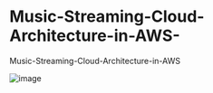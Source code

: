 # Music-Streaming-Cloud-Architecture-in-AWS-
Music-Streaming-Cloud-Architecture-in-AWS

![image](https://user-images.githubusercontent.com/80985027/167272339-d0e238b6-4b91-4cfc-bdc9-a71f1566b1e7.png)
